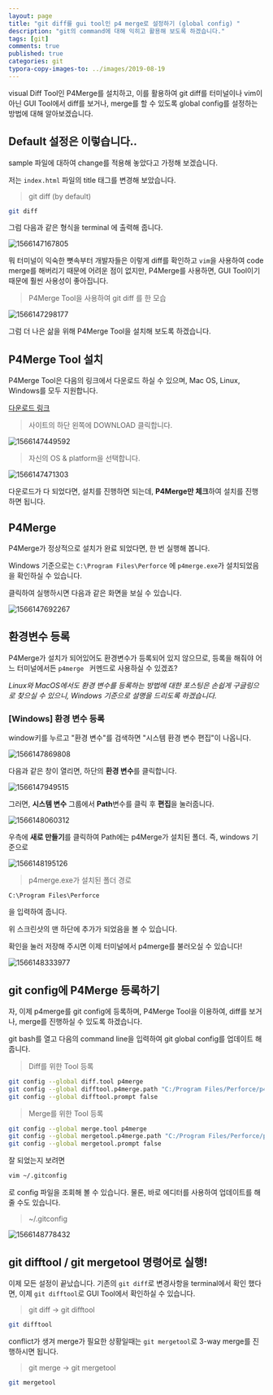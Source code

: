 ```yaml
---
layout: page
title: "git diff를 gui tool인 p4 merge로 설정하기 (global config) "
description: "git의 command에 대해 익히고 활용해 보도록 하겠습니다."
tags: [git]
comments: true
published: true
categories: git
typora-copy-images-to: ../images/2019-08-19
---
```












visual Diff Tool인 P4Merge를 설치하고, 이를 활용하여 git diff를 터미널이나 vim이 아닌 GUI Tool에서 diff를 보거나, merge를 할 수 있도록 global config를 설정하는 방법에 대해 알아보겠습니다.



## Default 설정은 이렇습니다..

sample 파일에 대하여 change를 적용해 놓았다고 가정해 보겠습니다.

저는 ```index.html``` 파일의 title 태그를 변경해 보았습니다.

> git diff (by default)

```bash
git diff
```



그럼 다음과 같은 형식을 terminal 에 출력해 줍니다.

![1566147167805](../images/2019-08-19/1566147167805.png)



뭐 터미널이 익숙한 뼛속부터 개발자들은 이렇게 diff를 확인하고 ```vim```을 사용하여 code merge를 해버리기 때문에 어려운 점이 없지만, P4Merge를 사용하면, GUI Tool이기 때문에 훨씬 사용성이 좋아집니다.



> P4Merge Tool을 사용하여 git diff 를 한 모습

![1566147298177](../images/2019-08-19/1566147298177.png)



그럼 더 나은 삶을 위해 P4Merge Tool을 설치해 보도록 하겠습니다.



## P4Merge Tool 설치

P4Merge Tool은 다음의 링크에서 다운로드 하실 수 있으며, Mac OS, Linux, Windows를 모두 지원합니다.



[다운로드 링크](https://www.perforce.com/products/helix-core-apps/merge-diff-tool-p4merge)



>  사이트의 하단 왼쪽에 DOWNLOAD 클릭합니다.

![1566147449592](../images/2019-08-19/1566147449592.png)



> 자신의 OS & platform을 선택합니다.

![1566147471303](../images/2019-08-19/1566147471303.png)



다운로드가 다 되었다면, 설치를 진행하면 되는데, **P4Merge만 체크**하여 설치를 진행하면 됩니다.



## P4Merge



P4Merge가 정상적으로 설치가 완료 되었다면, 한 번 실행해 봅니다.

Windows 기준으로는 ```C:\Program Files\Perforce``` 에 ```p4merge.exe```가  설치되었음을 확인하실 수 있습니다.

클릭하여 실행하시면 다음과 같은 화면을 보실 수 있습니다.

![1566147692267](../images/2019-08-19/1566147692267.png)



## 환경변수 등록



P4Merge가 설치가 되어있어도 환경변수가 등록되어 있지 않으므로, 등록을 해줘야 어느 터미널에서든 ```p4merge ``` 커멘드로 사용하실 수 있겠죠?



*Linux와 MacOS에서도 환경 변수를 등록하는 방법에 대한 포스팅은 손쉽게 구글링으로 찾으실 수 있으니, Windows 기준으로 설명을 드리도록 하겠습니다.*



### [Windows] 환경 변수 등록



window키를 누르고 "환경 변수"를 검색하면 "시스템 환경 변수 편집"이 나옵니다.

![1566147869808](../images/2019-08-19/1566147869808.png)



다음과 같은 창이 열리면, 하단의 **환경 변수**를 클릭합니다.

![1566147949515](../images/2019-08-19/1566147949515.png)



그러면, **시스템 변수** 그룹에서 **Path**변수를 클릭 후 **편집**을 눌러줍니다.

![1566148060312](../images/2019-08-19/1566148060312.png)



우측에 **새로 만들기**를 클릭하여 Path에는 p4Merge가 설치된 폴더. 즉, windows 기준으로 

![1566148195126](../images/2019-08-19/1566148195126.png)



> p4merge.exe가 설치된 폴더 경로

```
C:\Program Files\Perforce
```

을 입력하여 줍니다. 

위 스크린샷의 맨 하단에 추가가 되었음을 볼 수 있습니다.

확인을 눌러 저장해 주시면 이제 터미널에서 p4merge를 불러오실 수 있습니다!

![1566148333977](../images/2019-08-19/1566148333977.png)



## git config에 P4Merge 등록하기



자, 이제 p4merge를 git config에 등록하며, P4Merge Tool을 이용하여, diff를 보거나, merge를 진행하실 수 있도록 하겠습니다.



git bash를 열고 다음의 command line을 입력하여 git global config를 업데이트 해줍니다.



> Diff를 위한 Tool 등록

```bash
git config --global diff.tool p4merge
git config --global difftool.p4merge.path "C:/Program Files/Perforce/p4merge.exe"
git config --global difftool.prompt false
```



> Merge를 위한 Tool 등록

```bash
git config --global merge.tool p4merge
git config --global mergetool.p4merge.path "C:/Program Files/Perforce/p4merge.exe"
git config --global mergetool.prompt false
```



잘 되었는지 보려면

```bash
vim ~/.gitconfig
```

로 config 파일을 조회해 볼 수 있습니다. 물론, 바로 에디터를 사용하여 업데이트를 해줄 수도 있습니다.



> ~/.gitconfig 

![1566148778432](../images/2019-08-19/1566148778432.png)



## git difftool / git mergetool 명령어로 실행!



이제 모든 설정이 끝났습니다. 기존의 ```git diff```로 변경사항을 terminal에서 확인 했다면, 이제 ```git difftool```로 GUI Tool에서 확인하실 수 있습니다.

> git diff -> git difftool

```bash
git difftool
```



conflict가 생겨 merge가 필요한 상황일때는 ```git mergetool```로 3-way merge를 진행하시면 됩니다.



> git merge -> git mergetool

```bash
git mergetool
```



